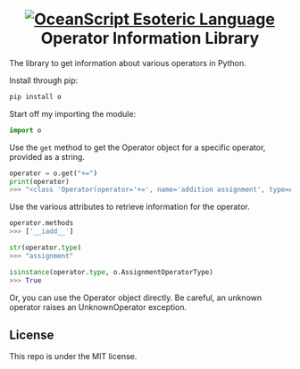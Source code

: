 <h1 align="center">
  <br>
  <a href="https://github.com/Kreusada/OceanScript"><img src="https://raw.githubusercontent.com/Kreusada/OceanScript/main/Resources/oceanscript.png" alt="OceanScript Esoteric Language"></a>
  <br>
  Operator Information Library
  <br>
</h1>

The library to get information about various operators in 
Python.

Install through pip:

```sh
pip install o
```

Start off my importing the module:

```py
import o
```

Use the `get` method to get the Operator object for a specific
operator, provided as a string.

```py
operator = o.get("+=")
print(operator)
>>> "<class 'Operator(operator='+=', name='addition assignment', type=AssignmentOperatorType, methods=['__iadd__'], function=operator.iadd)'>"
```

Use the various attributes to retrieve information for the operator.

```py
operator.methods
>>> ['__iadd__']

str(operator.type)
>>> "assignment"

isinstance(operator.type, o.AssignmentOperatorType)
>>> True
```

Or, you can use the Operator object directly.
Be careful, an unknown operator raises an UnknownOperator exception.

## License

This repo is under the MIT license.